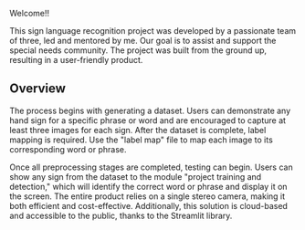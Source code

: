 Welcome!!

This sign language recognition project was developed by a passionate team of three, led and mentored by me. Our goal is to assist and support the special needs community. The project was built from the ground up, resulting in a user-friendly product.

## Overview

The process begins with generating a dataset. Users can demonstrate any hand sign for a specific phrase or word and are encouraged to capture at least three images for each sign. After the dataset is complete, label mapping is required. Use the "label map" file to map each image to its corresponding word or phrase. 

Once all preprocessing stages are completed, testing can begin. Users can show any sign from the dataset to the module "project training and detection," which will identify the correct word or phrase and display it on the screen. The entire product relies on a single stereo camera, making it both efficient and cost-effective. Additionally, this solution is cloud-based and accessible to the public, thanks to the Streamlit library.
